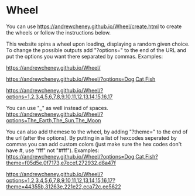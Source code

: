 # Wheel
You can use https://andrewcheney.github.io/Wheel/create.html to create the wheels or follow the instructions below.

This website spins a wheel upon loading, displaying a random given choice. To change the possible outputs add "?options=" to the end of the URL and put the options you want there separated by commas. 
Examples: 

https://andrewcheney.github.io/Wheel/

https://andrewcheney.github.io/Wheel/?options=Dog,Cat,Fish

https://andrewcheney.github.io/Wheel/?options=1,2,3,4,5,6,7,8,9,10,11,12,13,14,15,16,17

You can use "_" as well instead of spaces.
https://andrewcheney.github.io/Wheel/?options=The_Earth,The_Sun,The_Moon

You can also add themese to the wheel, by adding "?theme=" to the end of the url (after the options). By putting in a list of hexcodes seperated by commas you can add custom colors (just make sure the hex codes don't have #, use "fff" not "#fff").
Examples:
https://andrewcheney.github.io/Wheel/?options=Dog,Cat,Fish?theme=f05d5e,0f7173,e7ecef,272932,d8a47f

https://andrewcheney.github.io/Wheel/?options=1,2,3,4,5,6,7,8,9,10,11,12,13,14,15,16,17?theme=44355b,31263e,221e22,eca72c,ee5622
